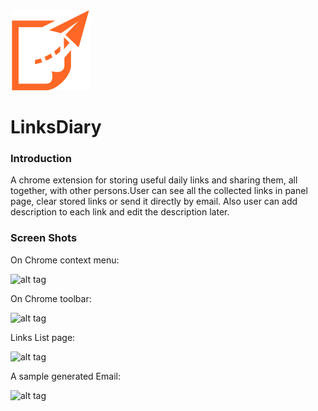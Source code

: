 <img src="https://github.com/coybit/LinksDiary/raw/master/icons/icon128.png"/>

LinksDiary
==========

### Introduction
A chrome extension for storing useful daily links and sharing them, all together, with other persons.User can see all the collected links in panel page, clear stored links or send it directly by email. Also user can add description to each link and edit the description later.

### Screen Shots
On Chrome context menu:

![alt tag](https://raw.github.com/coybit/LinksDiary/master/shots/shot1.png)


On Chrome toolbar:

![alt tag](https://raw.github.com/coybit/LinksDiary/master/shots/shot2.png)


Links List page:

![alt tag](https://raw.github.com/coybit/LinksDiary/master/shots/shot3.png)


A sample generated Email:

![alt tag](https://raw.github.com/coybit/LinksDiary/master/shots/shot4.png)
